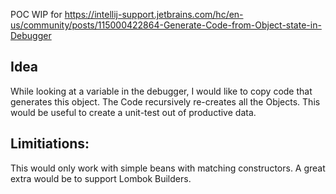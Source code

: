 POC WIP for https://intellij-support.jetbrains.com/hc/en-us/community/posts/115000422864-Generate-Code-from-Object-state-in-Debugger


## Idea

While looking at a variable in the debugger, I would like to copy code that generates this object. The Code recursively re-creates all the Objects. This would be useful to create a unit-test out of productive data.

## Limitiations:

This would only work with simple beans with matching constructors. A great extra would be to support Lombok Builders.


